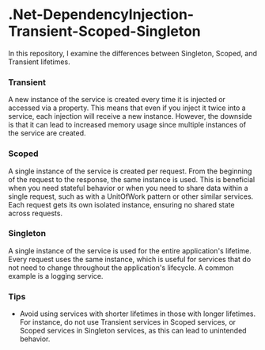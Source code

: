 # .Net-DependencyInjection-Transient-Scoped-Singleton


In this repository, I examine the differences between Singleton, Scoped, and Transient lifetimes.

### Transient

A new instance of the service is created every time it is injected or accessed via a property. This means that even if you inject it twice into a service, each injection will receive a new instance. However, the downside is that it can lead to increased memory usage since multiple instances of the service are created.

### Scoped

A single instance of the service is created per request. From the beginning of the request to the response, the same instance is used. This is beneficial when you need stateful behavior or when you need to share data within a single request, such as with a UnitOfWork pattern or other similar services. Each request gets its own isolated instance, ensuring no shared state across requests.

### Singleton

A single instance of the service is used for the entire application's lifetime. Every request uses the same instance, which is useful for services that do not need to change throughout the application's lifecycle. A common example is a logging service.

### Tips

- Avoid using services with shorter lifetimes in those with longer lifetimes. For instance, do not use Transient services in Scoped services, or Scoped services in Singleton services, as this can lead to unintended behavior.

